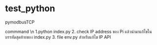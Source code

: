 # test_python
pymodbusTCP

commmand \n
1.python index.py
2. check IP address ของ Pi แล้วนำมาแก้ไขในบรรทัดสุดท้ายของ index.py
3. file env.py สำหรับแก้ไข IP API
